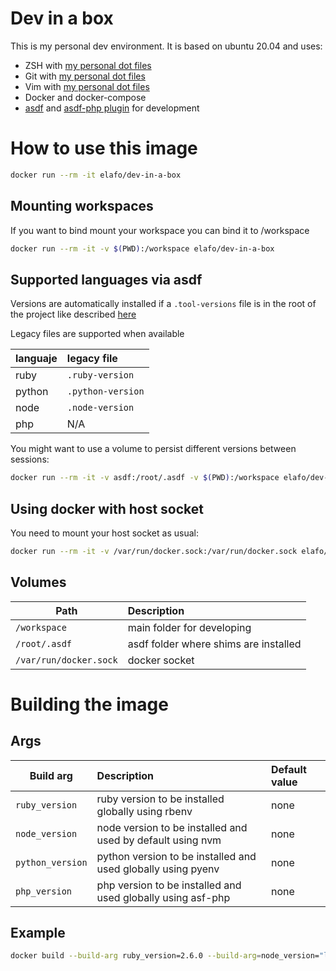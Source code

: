 # Dev in a box

This is my personal dev environment. It is based on ubuntu 20.04 and uses:

- ZSH with [my personal dot files](https://github.com/elafo/zsh-dot-files)
- Git with [my personal dot files](https://github.com/elafo/git-dot-files)
- Vim with [my personal dot files](https://github.com/elafo/vim-dot-files)
- Docker and docker-compose
- [asdf](https://github.com/asdf-vm/asdf) and [asdf-php plugin](https://github.com/asdf-community/asdf-php) for development

# How to use this image

```bash
docker run --rm -it elafo/dev-in-a-box
```

## Mounting workspaces
If you want to bind mount your workspace you can bind it to /workspace

```bash
docker run --rm -it -v $(PWD):/workspace elafo/dev-in-a-box
```

## Supported languages via asdf

Versions are automatically installed if a `.tool-versions` file is in the root of the project like described [here](https://asdf-vm.com/#/core-configuration?id=tool-versions)

Legacy files are supported when available

|languaje|legacy file|
|----|:----------|
|ruby|`.ruby-version`|
|python|`.python-version`|
|node|`.node-version`|
|php|N/A|

You might want to use a volume to persist different versions between sessions:

```bash
docker run --rm -it -v asdf:/root/.asdf -v $(PWD):/workspace elafo/dev-in-a-box
```

## Using docker with host socket
You need to mount your host socket as usual:

```bash
docker run --rm -it -v /var/run/docker.sock:/var/run/docker.sock elafo/dev-in-a-box
```
## Volumes

|Path|Description|
|----|:----------|
|`/workspace`|main folder for developing|
|`/root/.asdf`|asdf folder where shims are installed|
|`/var/run/docker.sock`|docker socket|

# Building the image
## Args

|Build arg|Description|Default value|
|---------|:----------|:------------|
| `ruby_version`|ruby version to be installed globally using rbenv|none|
|`node_version`|node version to be installed and used by default using nvm|none|
|`python_version`|python version to be installed and used globally using pyenv|none|
|`php_version`|php version to be installed and used globally using asf-php|none|

## Example

```bash
docker build --build-arg ruby_version=2.6.0 --build-arg=node_version="lts" --build-arg python_version=3.8.0 --build-arg php_version=7.4.1 -t dev:local .
```